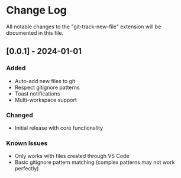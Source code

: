 # Change Log

All notable changes to the "git-track-new-file" extension will be documented in this file.

## [0.0.1] - 2024-01-01

### Added
- Auto-add new files to git
- Respect gitignore patterns 
- Toast notifications
- Multi-workspace support

### Changed
- Initial release with core functionality

### Known Issues
- Only works with files created through VS Code
- Basic gitignore pattern matching (complex patterns may not work perfectly)
